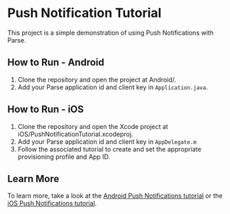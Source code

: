 Push Notification Tutorial
==========================

This project is a simple demonstration of using Push Notifications with Parse.

How to Run - Android
----------------

1. Clone the repository and open the project at Android/.
2. Add your Parse application id and client key in `Application.java`.

How to Run - iOS
----------------

1. Clone the repository and open the Xcode project at iOS/PushNotificationTutorial.xcodeproj.
2. Add your Parse application id and client key in `AppDelegate.m`
3. Follow the associated tutorial to create and set the appropriate provisioning profile and App ID.

Learn More
----------

To learn more, take a look at the [Android Push Notifications tutorial](https://parse.com/tutorials/android-push-notifications) or the [iOS Push Notifications tutorial](https://parse.com/tutorials/push-notifications).
